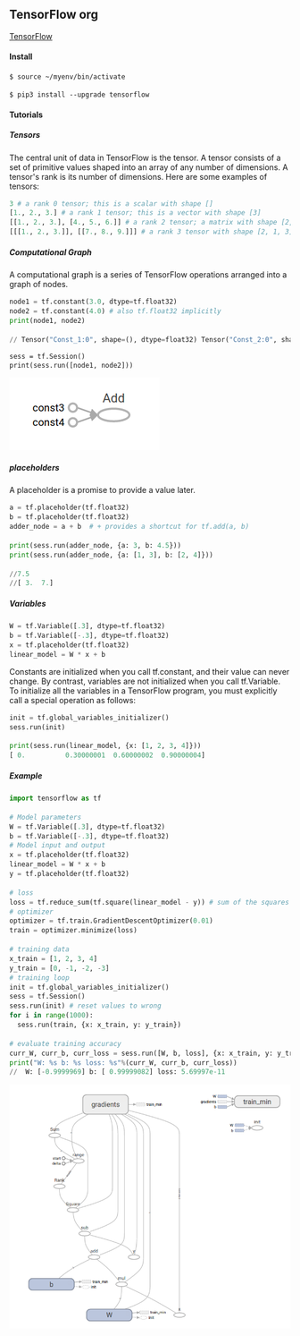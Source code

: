 ## TensorFlow org

[TensorFlow](https://www.tensorflow.org/install/install_mac)

#### Install

```
$ source ~/myenv/bin/activate

$ pip3 install --upgrade tensorflow
```

#### Tutorials

##### Tensors

The central unit of data in TensorFlow is the tensor. A tensor consists of a set of primitive values shaped into an array of any number of dimensions. A tensor's rank is its number of dimensions. Here are some examples of tensors:

```python
3 # a rank 0 tensor; this is a scalar with shape []
[1., 2., 3.] # a rank 1 tensor; this is a vector with shape [3]
[[1., 2., 3.], [4., 5., 6.]] # a rank 2 tensor; a matrix with shape [2, 3]
[[[1., 2., 3.]], [[7., 8., 9.]]] # a rank 3 tensor with shape [2, 1, 3]
```

##### Computational Graph
A computational graph is a series of TensorFlow operations arranged into a graph of nodes.

```python
node1 = tf.constant(3.0, dtype=tf.float32)
node2 = tf.constant(4.0) # also tf.float32 implicitly
print(node1, node2)

// Tensor("Const_1:0", shape=(), dtype=float32) Tensor("Const_2:0", shape=(), dtype=float32)

```


```
sess = tf.Session()
print(sess.run([node1, node2]))
```

![graph](images/tensor0.png)


##### placeholders
A placeholder is a promise to provide a value later.

```python
a = tf.placeholder(tf.float32)
b = tf.placeholder(tf.float32)
adder_node = a + b  # + provides a shortcut for tf.add(a, b)

print(sess.run(adder_node, {a: 3, b: 4.5}))
print(sess.run(adder_node, {a: [1, 3], b: [2, 4]}))

//7.5
//[ 3.  7.]
```

##### Variables

```python
W = tf.Variable([.3], dtype=tf.float32)
b = tf.Variable([-.3], dtype=tf.float32)
x = tf.placeholder(tf.float32)
linear_model = W * x + b
```

Constants are initialized when you call tf.constant, and their value can never change. By contrast, variables are not initialized when you call tf.Variable. To initialize all the variables in a TensorFlow program, you must explicitly call a special operation as follows:

```python
init = tf.global_variables_initializer()
sess.run(init)

print(sess.run(linear_model, {x: [1, 2, 3, 4]}))
[ 0.          0.30000001  0.60000002  0.90000004]
```

##### Example

```python
import tensorflow as tf

# Model parameters
W = tf.Variable([.3], dtype=tf.float32)
b = tf.Variable([-.3], dtype=tf.float32)
# Model input and output
x = tf.placeholder(tf.float32)
linear_model = W * x + b
y = tf.placeholder(tf.float32)

# loss
loss = tf.reduce_sum(tf.square(linear_model - y)) # sum of the squares
# optimizer
optimizer = tf.train.GradientDescentOptimizer(0.01)
train = optimizer.minimize(loss)

# training data
x_train = [1, 2, 3, 4]
y_train = [0, -1, -2, -3]
# training loop
init = tf.global_variables_initializer()
sess = tf.Session()
sess.run(init) # reset values to wrong
for i in range(1000):
  sess.run(train, {x: x_train, y: y_train})

# evaluate training accuracy
curr_W, curr_b, curr_loss = sess.run([W, b, loss], {x: x_train, y: y_train})
print("W: %s b: %s loss: %s"%(curr_W, curr_b, curr_loss))
//	W: [-0.9999969] b: [ 0.99999082] loss: 5.69997e-11
```

![flow](images/tensor1.png)



















